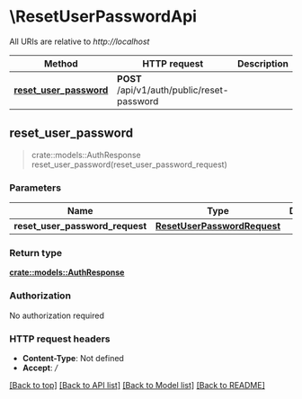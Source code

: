 # \ResetUserPasswordApi

All URIs are relative to *http://localhost*

Method | HTTP request | Description
------------- | ------------- | -------------
[**reset_user_password**](ResetUserPasswordApi.md#reset_user_password) | **POST** /api/v1/auth/public/reset-password | 



## reset_user_password

> crate::models::AuthResponse reset_user_password(reset_user_password_request)


### Parameters


Name | Type | Description  | Required | Notes
------------- | ------------- | ------------- | ------------- | -------------
**reset_user_password_request** | [**ResetUserPasswordRequest**](ResetUserPasswordRequest.md) |  | [required] |

### Return type

[**crate::models::AuthResponse**](AuthResponse.md)

### Authorization

No authorization required

### HTTP request headers

- **Content-Type**: Not defined
- **Accept**: */*

[[Back to top]](#) [[Back to API list]](../README.md#documentation-for-api-endpoints) [[Back to Model list]](../README.md#documentation-for-models) [[Back to README]](../README.md)

